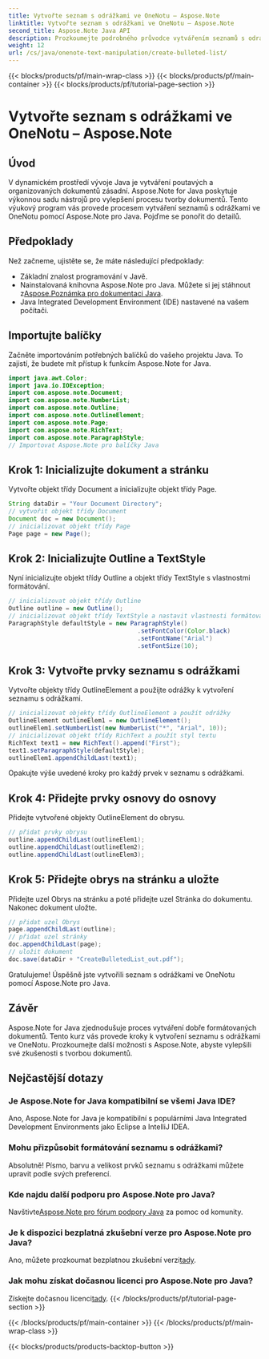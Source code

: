 ```yaml
---
title: Vytvořte seznam s odrážkami ve OneNotu – Aspose.Note
linktitle: Vytvořte seznam s odrážkami ve OneNotu – Aspose.Note
second_title: Aspose.Note Java API
description: Prozkoumejte podrobného průvodce vytvářením seznamů s odrážkami ve OneNotu pomocí Aspose.Note pro Java. Zvyšte svou tvorbu dokumentů s lehkostí.
weight: 12
url: /cs/java/onenote-text-manipulation/create-bulleted-list/
---
```


{{< blocks/products/pf/main-wrap-class >}}
{{< blocks/products/pf/main-container >}}
{{< blocks/products/pf/tutorial-page-section >}}

# Vytvořte seznam s odrážkami ve OneNotu – Aspose.Note

## Úvod
V dynamickém prostředí vývoje Java je vytváření poutavých a organizovaných dokumentů zásadní. Aspose.Note for Java poskytuje výkonnou sadu nástrojů pro vylepšení procesu tvorby dokumentů. Tento výukový program vás provede procesem vytváření seznamů s odrážkami ve OneNotu pomocí Aspose.Note pro Java. Pojďme se ponořit do detailů.
## Předpoklady
Než začneme, ujistěte se, že máte následující předpoklady:
- Základní znalost programování v Javě.
-  Nainstalovaná knihovna Aspose.Note pro Java. Můžete si jej stáhnout z[Aspose.Poznámka pro dokumentaci Java](https://reference.aspose.com/note/java/).
- Java Integrated Development Environment (IDE) nastavené na vašem počítači.
## Importujte balíčky
Začněte importováním potřebných balíčků do vašeho projektu Java. To zajistí, že budete mít přístup k funkcím Aspose.Note for Java.
```java
import java.awt.Color;
import java.io.IOException;
import com.aspose.note.Document;
import com.aspose.note.NumberList;
import com.aspose.note.Outline;
import com.aspose.note.OutlineElement;
import com.aspose.note.Page;
import com.aspose.note.RichText;
import com.aspose.note.ParagraphStyle;
// Importovat Aspose.Note pro balíčky Java
```
## Krok 1: Inicializujte dokument a stránku
Vytvořte objekt třídy Document a inicializujte objekt třídy Page.
```java
String dataDir = "Your Document Directory";
// vytvořit objekt třídy Document
Document doc = new Document();
// inicializovat objekt třídy Page
Page page = new Page();
```
## Krok 2: Inicializujte Outline a TextStyle
Nyní inicializujte objekt třídy Outline a objekt třídy TextStyle s vlastnostmi formátování.
```java
// inicializovat objekt třídy Outline
Outline outline = new Outline();
// inicializovat objekt třídy TextStyle a nastavit vlastnosti formátování
ParagraphStyle defaultStyle = new ParagraphStyle()
                                    .setFontColor(Color.black)
                                    .setFontName("Arial")
                                    .setFontSize(10);
```
## Krok 3: Vytvořte prvky seznamu s odrážkami
Vytvořte objekty třídy OutlineElement a použijte odrážky k vytvoření seznamu s odrážkami.
```java
// inicializovat objekty třídy OutlineElement a použít odrážky
OutlineElement outlineElem1 = new OutlineElement();
outlineElem1.setNumberList(new NumberList("*", "Arial", 10));
// inicializovat objekt třídy RichText a použít styl textu
RichText text1 = new RichText().append("First");
text1.setParagraphStyle(defaultStyle);
outlineElem1.appendChildLast(text1);
```
Opakujte výše uvedené kroky pro každý prvek v seznamu s odrážkami.
## Krok 4: Přidejte prvky osnovy do osnovy
Přidejte vytvořené objekty OutlineElement do obrysu.
```java
// přidat prvky obrysu
outline.appendChildLast(outlineElem1);
outline.appendChildLast(outlineElem2);
outline.appendChildLast(outlineElem3);
```
## Krok 5: Přidejte obrys na stránku a uložte
Přidejte uzel Obrys na stránku a poté přidejte uzel Stránka do dokumentu. Nakonec dokument uložte.
```java
// přidat uzel Obrys
page.appendChildLast(outline);
// přidat uzel stránky
doc.appendChildLast(page);
// uložit dokument
doc.save(dataDir + "CreateBulletedList_out.pdf");
```
Gratulujeme! Úspěšně jste vytvořili seznam s odrážkami ve OneNotu pomocí Aspose.Note pro Java.
## Závěr
Aspose.Note for Java zjednodušuje proces vytváření dobře formátovaných dokumentů. Tento kurz vás provede kroky k vytvoření seznamu s odrážkami ve OneNotu. Prozkoumejte další možnosti s Aspose.Note, abyste vylepšili své zkušenosti s tvorbou dokumentů.
## Nejčastější dotazy
### Je Aspose.Note for Java kompatibilní se všemi Java IDE?
Ano, Aspose.Note for Java je kompatibilní s populárními Java Integrated Development Environments jako Eclipse a IntelliJ IDEA.
### Mohu přizpůsobit formátování seznamu s odrážkami?
Absolutně! Písmo, barvu a velikost prvků seznamu s odrážkami můžete upravit podle svých preferencí.
### Kde najdu další podporu pro Aspose.Note pro Java?
 Navštivte[Aspose.Note pro fórum podpory Java](https://forum.aspose.com/c/note/28) za pomoc od komunity.
### Je k dispozici bezplatná zkušební verze pro Aspose.Note pro Java?
 Ano, můžete prozkoumat bezplatnou zkušební verzi[tady](https://releases.aspose.com/).
### Jak mohu získat dočasnou licenci pro Aspose.Note pro Java?
 Získejte dočasnou licenci[tady](https://purchase.aspose.com/temporary-license/).
{{< /blocks/products/pf/tutorial-page-section >}}

{{< /blocks/products/pf/main-container >}}
{{< /blocks/products/pf/main-wrap-class >}}

{{< blocks/products/products-backtop-button >}}
